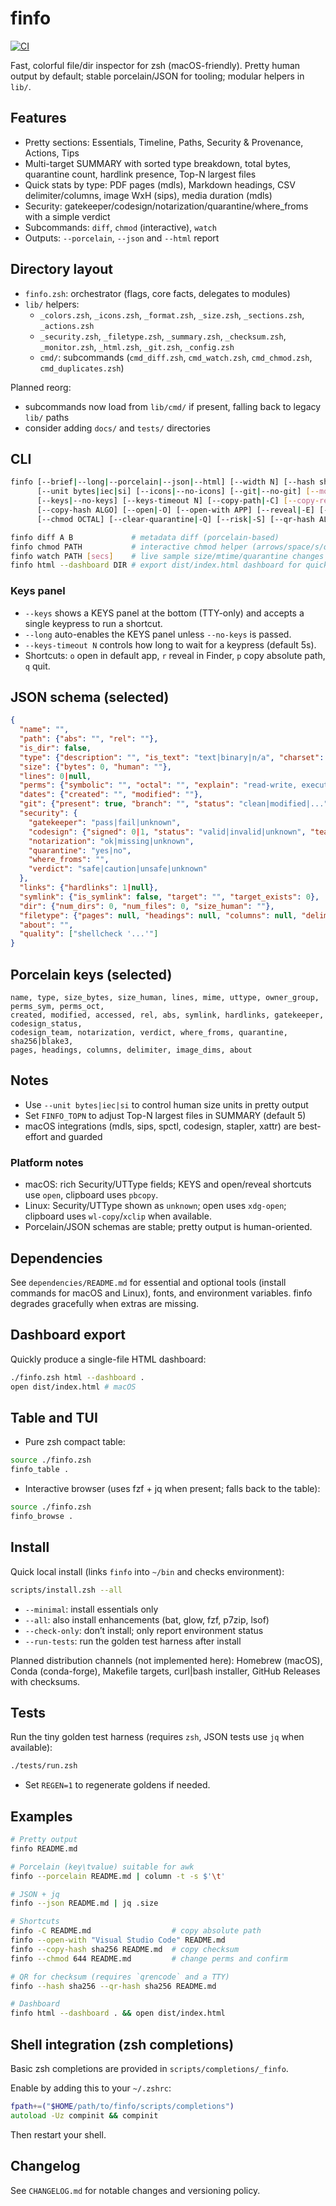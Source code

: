 # finfo

[![CI](https://github.com/NDeeSeee/finfo/actions/workflows/ci.yml/badge.svg)](https://github.com/NDeeSeee/finfo/actions/workflows/ci.yml)

Fast, colorful file/dir inspector for zsh (macOS-friendly). Pretty human output by default; stable porcelain/JSON for tooling; modular helpers in `lib/`.

## Features

- Pretty sections: Essentials, Timeline, Paths, Security & Provenance, Actions, Tips
- Multi-target SUMMARY with sorted type breakdown, total bytes, quarantine count, hardlink presence, Top-N largest files
- Quick stats by type: PDF pages (mdls), Markdown headings, CSV delimiter/columns, image WxH (sips), media duration (mdls)
- Security: gatekeeper/codesign/notarization/quarantine/where_froms with a simple verdict
- Subcommands: `diff`, `chmod` (interactive), `watch`
- Outputs: `--porcelain`, `--json` and `--html` report

## Directory layout

- `finfo.zsh`: orchestrator (flags, core facts, delegates to modules)
- `lib/` helpers:
  - `_colors.zsh`, `_icons.zsh`, `_format.zsh`, `_size.zsh`, `_sections.zsh`, `_actions.zsh`
  - `_security.zsh`, `_filetype.zsh`, `_summary.zsh`, `_checksum.zsh`, `_monitor.zsh`, `_html.zsh`, `_git.zsh`, `_config.zsh`
  - `cmd/`: subcommands (`cmd_diff.zsh`, `cmd_watch.zsh`, `cmd_chmod.zsh`, `cmd_duplicates.zsh`)

Planned reorg:

- subcommands now load from `lib/cmd/` if present, falling back to legacy `lib/` paths
- consider adding `docs/` and `tests/` directories

## CLI

```bash
finfo [--brief|--long|--porcelain|--json|--html] [--width N] [--hash sha256|blake3] \
      [--unit bytes|iec|si] [--icons|--no-icons] [--git|--no-git] [--monitor] [--duplicates] \
      [--keys|--no-keys] [--keys-timeout N] [--copy-path|-C] [--copy-rel] [--copy-dir] \
      [--copy-hash ALGO] [--open|-O] [--open-with APP] [--reveal|-E] [--edit APP|-e APP] \
      [--chmod OCTAL] [--clear-quarantine|-Q] [--risk|-S] [--qr-hash ALGO] PATH...

finfo diff A B             # metadata diff (porcelain-based)
finfo chmod PATH           # interactive chmod helper (arrows/space/s/q)
finfo watch PATH [secs]    # live sample size/mtime/quarantine changes
finfo html --dashboard DIR # export dist/index.html dashboard for quick browsing
```

### Keys panel

- `--keys` shows a KEYS panel at the bottom (TTY-only) and accepts a single keypress to run a shortcut.
- `--long` auto-enables the KEYS panel unless `--no-keys` is passed.
- `--keys-timeout N` controls how long to wait for a keypress (default 5s).
- Shortcuts: `o` open in default app, `r` reveal in Finder, `p` copy absolute path, `q` quit.

## JSON schema (selected)

```json
{
  "name": "",
  "path": {"abs": "", "rel": ""},
  "is_dir": false,
  "type": {"description": "", "is_text": "text|binary|n/a", "charset": ""},
  "size": {"bytes": 0, "human": ""},
  "lines": 0|null,
  "perms": {"symbolic": "", "octal": "", "explain": "read-write, executable"},
  "dates": {"created": "", "modified": ""},
  "git": {"present": true, "branch": "", "status": "clean|modified|..."},
  "security": {
    "gatekeeper": "pass|fail|unknown",
    "codesign": {"signed": 0|1, "status": "valid|invalid|unknown", "team": ""},
    "notarization": "ok|missing|unknown",
    "quarantine": "yes|no",
    "where_froms": "",
    "verdict": "safe|caution|unsafe|unknown"
  },
  "links": {"hardlinks": 1|null},
  "symlink": {"is_symlink": false, "target": "", "target_exists": 0},
  "dir": {"num_dirs": 0, "num_files": 0, "size_human": ""},
  "filetype": {"pages": null, "headings": null, "columns": null, "delimiter": "", "image_dims": ""},
  "about": "",
  "quality": ["shellcheck '...'"]
}
```

## Porcelain keys (selected)

```text
name, type, size_bytes, size_human, lines, mime, uttype, owner_group, perms_sym, perms_oct,
created, modified, accessed, rel, abs, symlink, hardlinks, gatekeeper, codesign_status,
codesign_team, notarization, verdict, where_froms, quarantine, sha256|blake3,
pages, headings, columns, delimiter, image_dims, about
```

## Notes

- Use `--unit bytes|iec|si` to control human size units in pretty output
- Set `FINFO_TOPN` to adjust Top-N largest files in SUMMARY (default 5)
- macOS integrations (mdls, sips, spctl, codesign, stapler, xattr) are best-effort and guarded

### Platform notes

- macOS: rich Security/UTType fields; KEYS and open/reveal shortcuts use `open`, clipboard uses `pbcopy`.
- Linux: Security/UTType shown as `unknown`; open uses `xdg-open`; clipboard uses `wl-copy`/`xclip` when available.
- Porcelain/JSON schemas are stable; pretty output is human-oriented.

## Dependencies

See `dependencies/README.md` for essential and optional tools (install commands for macOS and Linux), fonts, and environment variables. finfo degrades gracefully when extras are missing.

## Dashboard export

Quickly produce a single-file HTML dashboard:

```bash
./finfo.zsh html --dashboard .
open dist/index.html # macOS
```

## Table and TUI

- Pure zsh compact table:

```bash
source ./finfo.zsh
finfo_table .
```

- Interactive browser (uses fzf + jq when present; falls back to the table):

```bash
source ./finfo.zsh
finfo_browse .
```

## Install

Quick local install (links `finfo` into `~/bin` and checks environment):

```bash
scripts/install.zsh --all
```

- `--minimal`: install essentials only
- `--all`: also install enhancements (bat, glow, fzf, p7zip, lsof)
- `--check-only`: don’t install; only report environment status
- `--run-tests`: run the golden test harness after install

Planned distribution channels (not implemented here): Homebrew (macOS), Conda (conda-forge), Makefile targets, curl|bash installer, GitHub Releases with checksums.

## Tests

Run the tiny golden test harness (requires `zsh`, JSON tests use `jq` when available):

```bash
./tests/run.zsh
```

- Set `REGEN=1` to regenerate goldens if needed.

## Examples

```bash
# Pretty output
finfo README.md

# Porcelain (key\tvalue) suitable for awk
finfo --porcelain README.md | column -t -s $'\t'

# JSON + jq
finfo --json README.md | jq .size

# Shortcuts
finfo -C README.md                  # copy absolute path
finfo --open-with "Visual Studio Code" README.md
finfo --copy-hash sha256 README.md  # copy checksum
finfo --chmod 644 README.md         # change perms and confirm

# QR for checksum (requires `qrencode` and a TTY)
finfo --hash sha256 --qr-hash sha256 README.md

# Dashboard
finfo html --dashboard . && open dist/index.html
```

## Shell integration (zsh completions)

Basic zsh completions are provided in `scripts/completions/_finfo`.

Enable by adding this to your `~/.zshrc`:

```zsh
fpath+=("$HOME/path/to/finfo/scripts/completions")
autoload -Uz compinit && compinit
```

Then restart your shell.

## Changelog

See `CHANGELOG.md` for notable changes and versioning policy.
